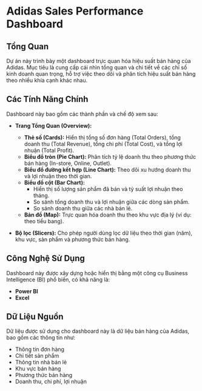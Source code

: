 # Adidas Sales Performance Dashboard

## Tổng Quan

Dự án này trình bày một dashboard trực quan hóa hiệu suất bán hàng của Adidas. Mục tiêu là cung cấp cái nhìn tổng quan và chi tiết về các chỉ số kinh doanh quan trọng, hỗ trợ việc theo dõi và phân tích hiệu suất bán hàng theo nhiều khía cạnh khác nhau.

## Các Tính Năng Chính

Dashboard này bao gồm các thành phần và chế độ xem sau:

* **Trang Tổng Quan (Overview):**
    * **Thẻ số (Cards):** Hiển thị tổng số đơn hàng (Total Orders), tổng doanh thu (Total Revenue), tổng chi phí (Total Cost), và tổng lợi nhuận (Total Profit).
    * **Biểu đồ tròn (Pie Chart):** Phân tích tỷ lệ doanh thu theo phương thức bán hàng (In-store, Online, Outlet).
    * **Biểu đồ đường kết hợp (Line Chart):** Theo dõi xu hướng doanh thu và lợi nhuận theo thời gian.
    * **Biểu đồ cột (Bar Chart):**
        * Hiển thị số lượng sản phẩm đã bán và tỷ suất lợi nhuận theo tháng.
        * So sánh tổng doanh thu và lợi nhuận giữa các dòng sản phẩm.
        * So sánh doanh thu giữa các nhà bán lẻ.
    * **Bản đồ (Map):** Trực quan hóa doanh thu theo khu vực địa lý (ví dụ: theo tiểu bang).

* **Bộ lọc (Slicers):** Cho phép người dùng lọc dữ liệu theo thời gian (năm), khu vực, sản phẩm và phương thức bán hàng.

## Công Nghệ Sử Dụng

Dashboard này được xây dựng hoặc hiển thị bằng một công cụ Business Intelligence (BI) phổ biến, có khả năng là:

* **Power BI**
* **Excel** 



## Dữ Liệu Nguồn

Dữ liệu được sử dụng cho dashboard này là dữ liệu bán hàng của Adidas, bao gồm các thông tin như:

* Thông tin đơn hàng
* Chi tiết sản phẩm
* Thông tin nhà bán lẻ
* Khu vực bán hàng
* Phương thức bán hàng
* Doanh thu, chi phí, lợi nhuận




